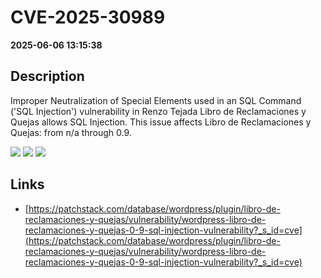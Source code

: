 # CVE-2025-30989

**2025-06-06 13:15:38**

## Description
Improper Neutralization of Special Elements used in an SQL Command ('SQL Injection') vulnerability in Renzo Tejada Libro de Reclamaciones y Quejas allows SQL Injection. This issue affects Libro de Reclamaciones y Quejas: from n/a through 0.9.

![](https://img.shields.io/static/v1?label=Score&message=7.6&color=red)
![](https://img.shields.io/static/v1?label=Severity&message=HIGH&color=red)
![](https://img.shields.io/static/v1?label=CWE&message=SQL&color=green)

## Links
- [https://patchstack.com/database/wordpress/plugin/libro-de-reclamaciones-y-quejas/vulnerability/wordpress-libro-de-reclamaciones-y-quejas-0-9-sql-injection-vulnerability?_s_id=cve](https://patchstack.com/database/wordpress/plugin/libro-de-reclamaciones-y-quejas/vulnerability/wordpress-libro-de-reclamaciones-y-quejas-0-9-sql-injection-vulnerability?_s_id=cve)
